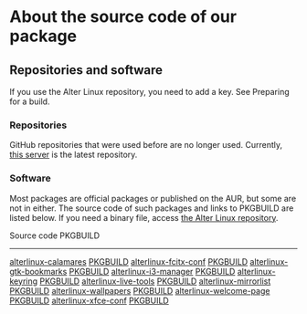 About the source code of our package
====================================

Repositories and software
-------------------------

If you use the Alter Linux repository, you need to add a key. See
Preparing for a build.

### Repositories

GitHub repositories that were used before are no longer used. Currently,
[this server](https://xn--d-8o2b.com/repo/) is the latest repository.

### Software

Most packages are official packages or published on the AUR, but some
are not in either. The source code of such packages and links to
PKGBUILD are listed below. If you need a binary file, access [the Alter
Linux repository](https://xn--d-8o2b.com/repo/alter-stable/).

  Source code                                                                                                                      PKGBUILD
  -------------------------------------------------------------------------------------------------------------------------------- ----------------------------------------------------------------------------------------------------------------------
  [alterlinux-calamares](https://github.com/FascodeNet/alterlinux-calamares)                                                       [PKGBUILD](https://github.com/FascodeNet/alterlinux-pkgbuilds/tree/master/alter-stable/any/alterlinux-calamares)
  [alterlinux-fcitx-conf](https://github.com/FascodeNet/alterlinux-fcitx-conf)                                                     [PKGBUILD](https://github.com/FascodeNet/alterlinux-pkgbuilds/tree/master/alter-stable/any/alterlinux-fcitx-conf)
  [alterlinux-gtk-bookmarks](https://github.com/FascodeNet/alterlinux-live-tools/tree/master/alterlinux-gtk-bookmarks)             [PKGBUILD](https://github.com/FascodeNet/alterlinux-pkgbuilds/tree/master/alter-stable/any/alterlinux-gtk-bookmarks)
  [alterlinux-i3-manager](https://github.com/FascodeNet/alterlinux-i3-manager)                                                     [PKGBUILD](https://github.com/FascodeNet/alterlinux-pkgbuilds/tree/master/alter-stable/any/alterlinux-i3-manager)
  [alterlinux-keyring](https://github.com/FascodeNet/alterlinux-keyring)                                                           [PKGBUILD](https://github.com/FascodeNet/alterlinux-pkgbuilds/tree/master/alter-stable/any/alterlinux-keyring)
  [alterlinux-live-tools](https://github.com/FascodeNet/alterlinux-live-tools)                                                     [PKGBUILD](https://github.com/FascodeNet/alterlinux-pkgbuilds/tree/master/alter-stable/any/alterlinux-live-tools)
  [alterlinux-mirrorlist](https://github.com/FascodeNet/alterlinux-pkgbuilds/tree/master/alter-stable/any/alterlinux-mirrorlist)   [PKGBUILD](https://github.com/FascodeNet/alterlinux-pkgbuilds/tree/master/alter-stable/any/alterlinux-mirrorlist)
  [alterlinux-wallpapers](https://github.com/FascodeNet/alterlinux-pkgbuilds/tree/master/alter-stable/any/alterlinux-wallpapers)   [PKGBUILD](https://github.com/FascodeNet/alterlinux-pkgbuilds/tree/master/alter-stable/any/alterlinux-wallpapers)
  [alterlinux-welcome-page](https://github.com/FascodeNet/alterlinux-live-tools/tree/master/alterlinux-welcome-page)               [PKGBUILD](https://github.com/FascodeNet/alterlinux-pkgbuilds/tree/master/alter-stable/any/alterlinux-welcome-page)
  [alterlinux-xfce-conf](https://github.com/FascodeNet/alterlinux-xfce-conf)                                                       [PKGBUILD](https://github.com/FascodeNet/alterlinux-pkgbuilds/tree/master/alter-stable/any/alterlinux-xfce-conf)
